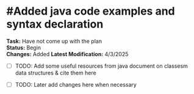 #Added java code examples and syntax declaration
=================================================
**Task:** Have not come up with the plan  
**Status:** Begin  
**Changes:** Added
**Latest Modification:** 4/3/2025
- [ ] TODO: Add some useful resources from java
document on classesm data structures & cite them here 
- [ ] TODO: Later add changes here when necessary

      
